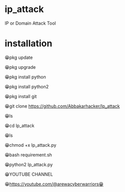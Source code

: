 # ip_attack
IP or Domain Attack Tool 
 
# installation

😁pkg update   

😁pkg upgrade   

😁pkg install python   

😁pkg install python2   

😁pkg install git  

😁git clone https://github.com/Abbakarhacker/Ip_attack 

😁ls  

😁cd lp_attack 

😁ls

😁chmod +x Ip_attack.py 

😁bash requirement.sh 

😁python2 Ip_attack.py 
 
😁YOUTUBE CHANNEL

😁https://youtube.com/@arewacyberwarriors😁
